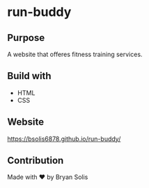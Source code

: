 # run-buddy

## Purpose

A website that offeres fitness training services.

## Build with
* HTML
* CSS

## Website

https://bsolis6878.github.io/run-buddy/

## Contribution

Made with ❤️ by Bryan Solis